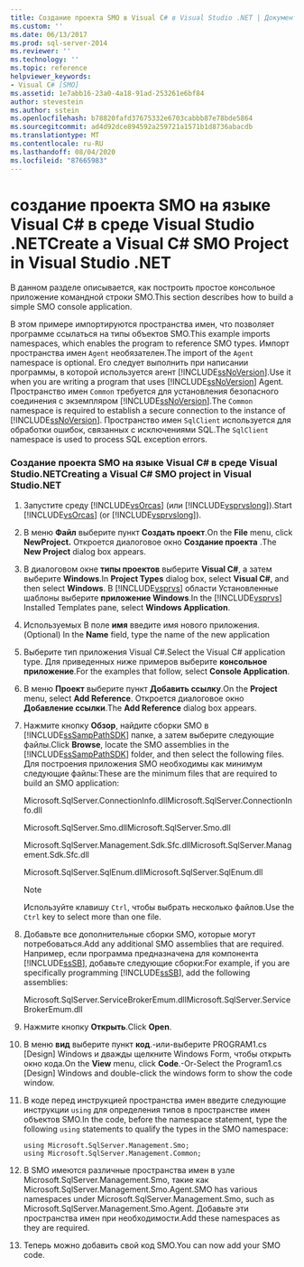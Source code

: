 ```yaml
---
title: Создание проекта SMO в Visual C# в Visual Studio .NET | Документация Майкрософт
ms.custom: ''
ms.date: 06/13/2017
ms.prod: sql-server-2014
ms.reviewer: ''
ms.technology: ''
ms.topic: reference
helpviewer_keywords:
- Visual C# [SMO]
ms.assetid: 1e7abb16-23a0-4a18-91ad-253261e6bf84
author: stevestein
ms.author: sstein
ms.openlocfilehash: b78820fafd37675332e6703cabbb87e78bde5864
ms.sourcegitcommit: ad4d92dce894592a259721a1571b1d8736abacdb
ms.translationtype: MT
ms.contentlocale: ru-RU
ms.lasthandoff: 08/04/2020
ms.locfileid: "87665983"
---
```

# <a name="create-a-visual-c-smo-project-in-visual-studio-net"></a><span data-ttu-id="0410a-102">создание проекта SMO на языке Visual C# в среде Visual Studio .NET</span><span class="sxs-lookup"><span data-stu-id="0410a-102">Create a Visual C# SMO Project in Visual Studio .NET</span></span>
  <span data-ttu-id="0410a-103">В данном разделе описывается, как построить простое консольное приложение командной строки SMO.</span><span class="sxs-lookup"><span data-stu-id="0410a-103">This section describes how to build a simple SMO console application.</span></span>  
  
 <span data-ttu-id="0410a-104">В этом примере импортируются пространства имен, что позволяет программе ссылаться на типы объектов SMO.</span><span class="sxs-lookup"><span data-stu-id="0410a-104">This example imports namespaces, which enables the program to reference SMO types.</span></span> <span data-ttu-id="0410a-105">Импорт пространства имен `Agent` необязателен.</span><span class="sxs-lookup"><span data-stu-id="0410a-105">The import of the `Agent` namespace is optional.</span></span> <span data-ttu-id="0410a-106">Его следует выполнить при написании программы, в которой используется агент [!INCLUDE[ssNoVersion](../../includes/ssnoversion-md.md)].</span><span class="sxs-lookup"><span data-stu-id="0410a-106">Use it when you are writing a program that uses [!INCLUDE[ssNoVersion](../../includes/ssnoversion-md.md)] Agent.</span></span> <span data-ttu-id="0410a-107">Пространство имен `Common` требуется для установления безопасного соединения с экземпляром [!INCLUDE[ssNoVersion](../../includes/ssnoversion-md.md)].</span><span class="sxs-lookup"><span data-stu-id="0410a-107">The `Common` namespace is required to establish a secure connection to the instance of [!INCLUDE[ssNoVersion](../../includes/ssnoversion-md.md)].</span></span> <span data-ttu-id="0410a-108">Пространство имен `SqlClient` используется для обработки ошибок, связанных с исключениями SQL.</span><span class="sxs-lookup"><span data-stu-id="0410a-108">The `SqlClient` namespace is used to process SQL exception errors.</span></span>  
  
### <a name="creating-a-visual-c-smo-project-in-visual-studionet"></a><span data-ttu-id="0410a-109">Создание проекта SMO на языке Visual C# в среде Visual Studio.NET</span><span class="sxs-lookup"><span data-stu-id="0410a-109">Creating a Visual C# SMO project in Visual Studio.NET</span></span>  
  
1.  <span data-ttu-id="0410a-110">Запустите среду [!INCLUDE[vsOrcas](../../includes/vsorcas-md.md)] (или [!INCLUDE[vsprvslong](../../includes/vsprvslong-md.md)]).</span><span class="sxs-lookup"><span data-stu-id="0410a-110">Start [!INCLUDE[vsOrcas](../../includes/vsorcas-md.md)] (or [!INCLUDE[vsprvslong](../../includes/vsprvslong-md.md)]).</span></span>  
  
2.  <span data-ttu-id="0410a-111">В меню **Файл** выберите пункт **Создать проект**.</span><span class="sxs-lookup"><span data-stu-id="0410a-111">On the **File** menu, click **NewProject.**</span></span> <span data-ttu-id="0410a-112">Откроется диалоговое окно **Создание проекта** .</span><span class="sxs-lookup"><span data-stu-id="0410a-112">The **New Project** dialog box appears.</span></span>  
  
3.  <span data-ttu-id="0410a-113">В диалоговом окне **типы проектов** выберите **Visual C#**, а затем выберите **Windows**.</span><span class="sxs-lookup"><span data-stu-id="0410a-113">In **Project Types** dialog box, select **Visual C#**, and then select **Windows**.</span></span> <span data-ttu-id="0410a-114">В [!INCLUDE[vsprvs](../../includes/vsprvs-md.md)] области Установленные шаблоны выберите **приложение Windows**.</span><span class="sxs-lookup"><span data-stu-id="0410a-114">In the [!INCLUDE[vsprvs](../../includes/vsprvs-md.md)] Installed Templates pane, select **Windows Application**.</span></span>  
  
4.  <span data-ttu-id="0410a-115">Используемых В поле **имя** введите имя нового приложения.</span><span class="sxs-lookup"><span data-stu-id="0410a-115">(Optional) In the **Name** field, type the name of the new application</span></span>  
  
5.  <span data-ttu-id="0410a-116">Выберите тип приложения Visual C#.</span><span class="sxs-lookup"><span data-stu-id="0410a-116">Select the Visual C# application type.</span></span> <span data-ttu-id="0410a-117">Для приведенных ниже примеров выберите **консольное приложение**.</span><span class="sxs-lookup"><span data-stu-id="0410a-117">For the examples that follow, select **Console Application**.</span></span>  
  
6.  <span data-ttu-id="0410a-118">В меню **Проект** выберите пункт **Добавить ссылку**.</span><span class="sxs-lookup"><span data-stu-id="0410a-118">On the **Project** menu, select **Add Reference**.</span></span> <span data-ttu-id="0410a-119">Откроется диалоговое окно **Добавление ссылки**.</span><span class="sxs-lookup"><span data-stu-id="0410a-119">The **Add Reference** dialog box appears.</span></span>  
  
7.  <span data-ttu-id="0410a-120">Нажмите кнопку **Обзор**, найдите сборки SMO в [!INCLUDE[ssSampPathSDK](../../includes/sssamppathsdk-md.md)] папке, а затем выберите следующие файлы.</span><span class="sxs-lookup"><span data-stu-id="0410a-120">Click **Browse**, locate the SMO assemblies in the [!INCLUDE[ssSampPathSDK](../../includes/sssamppathsdk-md.md)] folder, and then select the following files.</span></span> <span data-ttu-id="0410a-121">Для построения приложения SMO необходимы как минимум следующие файлы:</span><span class="sxs-lookup"><span data-stu-id="0410a-121">These are the minimum files that are required to build an SMO application:</span></span>  
  
     <span data-ttu-id="0410a-122">Microsoft.SqlServer.ConnectionInfo.dll</span><span class="sxs-lookup"><span data-stu-id="0410a-122">Microsoft.SqlServer.ConnectionInfo.dll</span></span>  
  
     <span data-ttu-id="0410a-123">Microsoft.SqlServer.Smo.dll</span><span class="sxs-lookup"><span data-stu-id="0410a-123">Microsoft.SqlServer.Smo.dll</span></span>  
  
     <span data-ttu-id="0410a-124">Microsoft.SqlServer.Management.Sdk.Sfc.dll</span><span class="sxs-lookup"><span data-stu-id="0410a-124">Microsoft.SqlServer.Management.Sdk.Sfc.dll</span></span>  
  
     <span data-ttu-id="0410a-125">Microsoft.SqlServer.SqlEnum.dll</span><span class="sxs-lookup"><span data-stu-id="0410a-125">Microsoft.SqlServer.SqlEnum.dll</span></span>  
  
    > [!NOTE]  
    >  <span data-ttu-id="0410a-126">Используйте клавишу `Ctrl`, чтобы выбрать несколько файлов.</span><span class="sxs-lookup"><span data-stu-id="0410a-126">Use the `Ctrl` key to select more than one file.</span></span>  
  
8.  <span data-ttu-id="0410a-127">Добавьте все дополнительные сборки SMO, которые могут потребоваться.</span><span class="sxs-lookup"><span data-stu-id="0410a-127">Add any additional SMO assemblies that are required.</span></span> <span data-ttu-id="0410a-128">Например, если программа предназначена для компонента [!INCLUDE[ssSB](../../includes/sssb-md.md)], добавьте следующие сборки:</span><span class="sxs-lookup"><span data-stu-id="0410a-128">For example, if you are specifically programming [!INCLUDE[ssSB](../../includes/sssb-md.md)], add the following assemblies:</span></span>  
  
     <span data-ttu-id="0410a-129">Microsoft.SqlServer.ServiceBrokerEmum.dll</span><span class="sxs-lookup"><span data-stu-id="0410a-129">Microsoft.SqlServer.ServiceBrokerEmum.dll</span></span>  
  
9. <span data-ttu-id="0410a-130">Нажмите кнопку **Открыть**.</span><span class="sxs-lookup"><span data-stu-id="0410a-130">Click **Open**.</span></span>  
  
10. <span data-ttu-id="0410a-131">В меню **вид** выберите пункт **код**.-или-выберите PROGRAM1.cs [Design] Windows и дважды щелкните Windows Form, чтобы открыть окно кода.</span><span class="sxs-lookup"><span data-stu-id="0410a-131">On the **View** menu, click **Code**.-Or-Select the Program1.cs [Design] Windows and double-click the windows form to show the code window.</span></span>  
  
11. <span data-ttu-id="0410a-132">В коде перед инструкцией пространства имен введите следующие инструкции `using` для определения типов в пространстве имен объектов SMO.</span><span class="sxs-lookup"><span data-stu-id="0410a-132">In the code, before the namespace statement, type the following `using` statements to qualify the types in the SMO namespace:</span></span>  
  
    ```  
    using Microsoft.SqlServer.Management.Smo;  
    using Microsoft.SqlServer.Management.Common;  
    ```  
  
12. <span data-ttu-id="0410a-133">В SMO имеются различные пространства имен в узле Microsoft.SqlServer.Management.Smo, такие как Microsoft.SqlServer.Management.Smo.Agent.</span><span class="sxs-lookup"><span data-stu-id="0410a-133">SMO has various namespaces under Microsoft.SqlServer.Management.Smo, such as Microsoft.SqlServer.Management.Smo.Agent.</span></span> <span data-ttu-id="0410a-134">Добавьте эти пространства имен при необходимости.</span><span class="sxs-lookup"><span data-stu-id="0410a-134">Add these namespaces as they are required.</span></span>  
  
13. <span data-ttu-id="0410a-135">Теперь можно добавить свой код SMO.</span><span class="sxs-lookup"><span data-stu-id="0410a-135">You can now add your SMO code.</span></span>  
  
  
